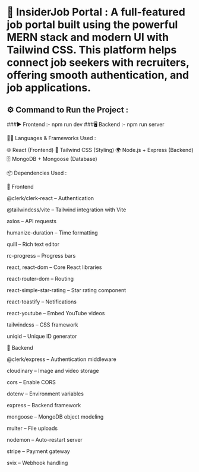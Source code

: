 # 💼 InsiderJob Portal : A full-featured job portal built using the powerful **MERN stack** and modern UI with **Tailwind CSS**. This platform helps connect job seekers with recruiters, offering smooth authentication, and job applications.

## ⚙️ Command to Run the Project : 
  ###▶️ Frontend :- npm run dev
  ###🖥️ Backend :- npm run server

🧑‍💻 Languages & Frameworks Used :

🌐 React (Frontend)
🎨 Tailwind CSS (Styling)
🌍 Node.js + Express (Backend)
🗄️ MongoDB + Mongoose (Database)  

📦 Dependencies Used :

🎯 Frontend

@clerk/clerk-react – Authentication

@tailwindcss/vite – Tailwind integration with Vite

axios – API requests

humanize-duration – Time formatting

quill – Rich text editor

rc-progress – Progress bars

react, react-dom – Core React libraries

react-router-dom – Routing

react-simple-star-rating – Star rating component

react-toastify – Notifications

react-youtube – Embed YouTube videos

tailwindcss – CSS framework

uniqid – Unique ID generator       

🔧 Backend

@clerk/express – Authentication middleware

cloudinary – Image and video storage

cors – Enable CORS

dotenv – Environment variables

express – Backend framework

mongoose – MongoDB object modeling

multer – File uploads

nodemon – Auto-restart server

stripe – Payment gateway

svix – Webhook handling
